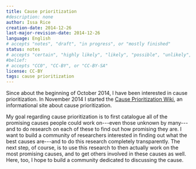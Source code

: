```yaml
---
title: Cause prioritization
#description: none
author: Issa Rice
creation-date: 2014-12-26
last-major-revision-date: 2014-12-26
language: English
# accepts "notes", "draft", "in progress", or "mostly finished"
status: notes
# accepts "certain", "highly likely", "likely", "possible", "unlikely", "highly unlikely", "remote", "impossible", "log", "emotional", or "fiction"
#belief: 
# accepts "CC0", "CC-BY", or "CC-BY-SA"
license: CC-BY
tags: cause prioritization
---
```


Since about the beginning of October 2014, I have been interested in cause prioritization.
In November 2014 I started the [Cause Prioritization Wiki](http://causeprioritization.org/), an informational site about cause prioritization.

My goal regarding cause prioritization is to first catalogue all of the promising causes people could work on---even those unknown by many---and to do research on each of these to find out how promising they are.
I want to build a community of researchers interested in finding out what the best causes are---and to do this research completely transparently.
The next step, of course, is to use this research to then actually work on the most promising causes, and to get others involved in these causes as well.
Here, too, I hope to build a community dedicated to discussing the cause.
